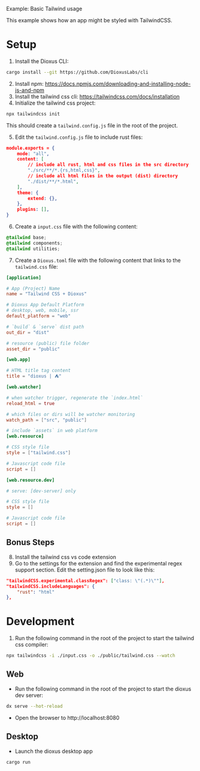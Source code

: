 Example: Basic Tailwind usage

This example shows how an app might be styled with TailwindCSS.

# Setup

1. Install the Dioxus CLI:

```bash
cargo install --git https://github.com/DioxusLabs/cli
```

2. Install npm: https://docs.npmjs.com/downloading-and-installing-node-js-and-npm
3. Install the tailwind css cli: https://tailwindcss.com/docs/installation
4. Initialize the tailwind css project:

```bash
npx tailwindcss init
```

This should create a `tailwind.config.js` file in the root of the project.

5. Edit the `tailwind.config.js` file to include rust files:

```json
module.exports = {
    mode: "all",
    content: [
        // include all rust, html and css files in the src directory
        "./src/**/*.{rs,html,css}",
        // include all html files in the output (dist) directory
        "./dist/**/*.html",
    ],
    theme: {
        extend: {},
    },
    plugins: [],
}
```

6. Create a `input.css` file with the following content:

```css
@tailwind base;
@tailwind components;
@tailwind utilities;
```

7. Create a `Dioxus.toml` file with the following content that links to the `tailwind.css` file:

```toml
[application]

# App (Project) Name
name = "Tailwind CSS + Dioxus"

# Dioxus App Default Platform
# desktop, web, mobile, ssr
default_platform = "web"

# `build` & `serve` dist path
out_dir = "dist"

# resource (public) file folder
asset_dir = "public"

[web.app]

# HTML title tag content
title = "dioxus | ⛺"

[web.watcher]

# when watcher trigger, regenerate the `index.html`
reload_html = true

# which files or dirs will be watcher monitoring
watch_path = ["src", "public"]

# include `assets` in web platform
[web.resource]

# CSS style file
style = ["tailwind.css"]

# Javascript code file
script = []

[web.resource.dev]

# serve: [dev-server] only

# CSS style file
style = []

# Javascript code file
script = []
```

## Bonus Steps

8. Install the tailwind css vs code extension
9. Go to the settings for the extension and find the experimental regex support section. Edit the setting.json file to look like this:

```json
"tailwindCSS.experimental.classRegex": ["class: \"(.*)\""],
"tailwindCSS.includeLanguages": {
    "rust": "html"
},
```

# Development

1. Run the following command in the root of the project to start the tailwind css compiler:

```bash
npx tailwindcss -i ./input.css -o ./public/tailwind.css --watch
```

## Web

- Run the following command in the root of the project to start the dioxus dev server:

```bash
dx serve --hot-reload
```

- Open the browser to http://localhost:8080

## Desktop

- Launch the dioxus desktop app

```bash
cargo run
```
